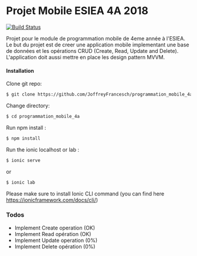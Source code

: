 # Projet Mobile ESIEA 4A 2018

[![Build Status](https://travis-ci.org/JoffreyFrancesch/programmation_mobile_4a.svg?branch=master)](https://travis-ci.org/JoffreyFrancesch/programmation_mobile_4a)

Projet pour le module de programmation mobile de 4eme année à l'ESIEA. Le but du projet est de creer une application mobile implementant une base de données et les opérations CRUD (Create, Read, Update and Delete). L'application doit aussi mettre en place les design pattern MVVM.

#### Installation
Clone git repo:
```sh
$ git clone https://github.com/JoffreyFrancesch/programmation_mobile_4a
```
Change directory:
```sh
$ cd programmation_mobile_4a
```
Run npm install :
```sh
$ npm install
````
Run the ionic localhost or lab :
```sh
$ ionic serve
``` 
or
```sh
$ ionic lab
```
Please make sure to install Ionic CLI command (you can find here https://ionicframework.com/docs/cli/)

### Todos

 - Implement Create operation (OK)
 - Implement Read opération (OK)
 - Implement Update operation (0%)
 - Implement Delete opération (0%)